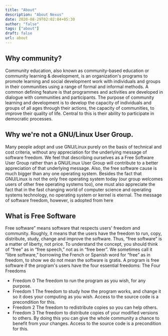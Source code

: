 ```yaml
---
title: "About"
description: "About Nexus"
date: 2020-08-29T02:02:04+05:30
author: "false"
tags: ["about"]
draft: false
url: about
---
```


## Why community?
Community education, also known as community-based education or community learning & development, is an organization's programs to promote learning and social development work with individuals and groups in their communities using a range of formal and informal methods. A common defining feature is that programmes and activities are developed in dialogue with communities and participants. The purpose of community learning and development is to develop the capacity of individuals and groups of all ages through their actions, the capacity of communities, to improve their quality of life. Central to this is their ability to participate in democratic processes.

## Why we're not a GNU/Linux User Group.
Many people adopt and use GNU/Linux purely on the basis of technical and cost criteria, without any appreciation for the underlying message of software freedom. We feel that describing ourselves as a Free Software User Group rather than a GNU/Linux User Group will contribute to a better appreciation of that underlying message. Also, the free software cause is much bigger than any one operating system. Besides the fact that GNU/Linux is not the only free operating system today (our group welcomes users of other free operating systems too), one must also appreciate the fact that in the fast changing world of computer science and operating systems technology, no operating system or kernel is eternal. The message of software freedom, however, is
adopted from here

## What is Free Software

Free software” means software that respects users' freedom and community. Roughly, it means that the users have the freedom to run, copy, distribute, study, change and improve the software. Thus, “free software” is a matter of liberty, not price.
To understand the concept, you should think of “free” as in “free speech,” not as in “free beer”. We sometimes call it “libre software,” borrowing the French or Spanish word for “free” as in freedom, to show we do not mean the software is gratis.
A program is free software if the program's users have the four essential freedoms:
The Four Freedoms

- Freedom 0
The freedom to run the program as you wish, for any purpose.
- Freedom 1
The freedom to study how the program works, and change it so it does your computing as you wish. Access to the source code is a precondition for this.
- Freedom 2
The freedom to redistribute copies so you can help others.
- Freedom 3
The freedom to distribute copies of your modified versions to others. By doing this you can give the whole community a chance to benefit from your changes. Access to the source code is a precondition for this.

